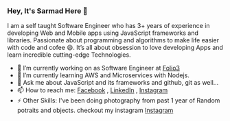 ### Hey, It's Sarmad Here  👋

I am a self taught Software Engineer who has 3+ years of experience in developing Web and Mobile apps using JavaScript frameworks and libraries. Passionate about programming and algorithms to make life easier with code and cofee 😄. It’s all about obsession to love developing Apps and learn incredible cutting-edge Technologies. 

- 🔭 I’m currently working on as Software Engineer at [Folio3 ](https://folio3.com/)
- 🌱 I’m currently learning AWS and Microservices with Nodejs.
- 💬 Ask me about JavaScript and its frameworks and github, git as well...
- 📫 How to reach me: [Facebook](https://facebook.com/sir.mad) , [LinkedIn](https://linkedin.com/in/sarmadzaki) , [Instagram](https://instagram.com/isarmadzaki)
- ⚡ Other Skills: I've been doing photography from past 1 year of Random potraits and objects. checkout my instagram [Instagram](https://instagram.com/isarmadzaki)
